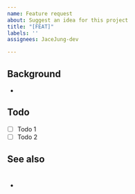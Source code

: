 ```yaml
---
name: Feature request
about: Suggest an idea for this project
title: "[FEAT]"
labels: ''
assignees: JaceJung-dev

---
```


## Background
- 

## Todo
- [ ] Todo 1
- [ ] Todo 2

## See also
- #
